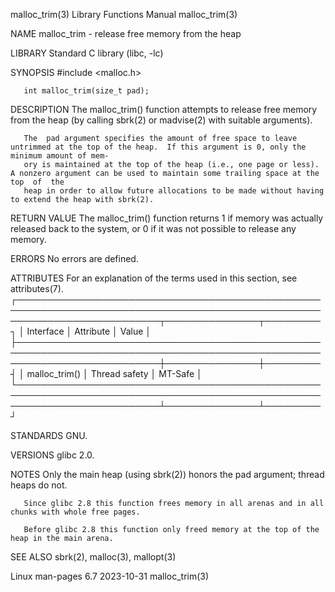 malloc_trim(3)							   Library Functions Manual							malloc_trim(3)

NAME
       malloc_trim - release free memory from the heap

LIBRARY
       Standard C library (libc, -lc)

SYNOPSIS
       #include <malloc.h>

       int malloc_trim(size_t pad);

DESCRIPTION
       The malloc_trim() function attempts to release free memory from the heap (by calling sbrk(2) or madvise(2) with suitable arguments).

       The  pad argument specifies the amount of free space to leave untrimmed at the top of the heap.	If this argument is 0, only the minimum amount of mem‐
       ory is maintained at the top of the heap (i.e., one page or less).  A nonzero argument can be used to maintain some trailing space at the  top  of  the
       heap in order to allow future allocations to be made without having to extend the heap with sbrk(2).

RETURN VALUE
       The malloc_trim() function returns 1 if memory was actually released back to the system, or 0 if it was not possible to release any memory.

ERRORS
       No errors are defined.

ATTRIBUTES
       For an explanation of the terms used in this section, see attributes(7).
       ┌───────────────────────────────────────────────────────────────────────────────────────────────────────────────────────────┬───────────────┬─────────┐
       │ Interface														   │ Attribute	   │ Value   │
       ├───────────────────────────────────────────────────────────────────────────────────────────────────────────────────────────┼───────────────┼─────────┤
       │ malloc_trim()														   │ Thread safety │ MT-Safe │
       └───────────────────────────────────────────────────────────────────────────────────────────────────────────────────────────┴───────────────┴─────────┘

STANDARDS
       GNU.

VERSIONS
       glibc 2.0.

NOTES
       Only the main heap (using sbrk(2)) honors the pad argument; thread heaps do not.

       Since glibc 2.8 this function frees memory in all arenas and in all chunks with whole free pages.

       Before glibc 2.8 this function only freed memory at the top of the heap in the main arena.

SEE ALSO
       sbrk(2), malloc(3), mallopt(3)

Linux man-pages 6.7							  2023-10-31								malloc_trim(3)
